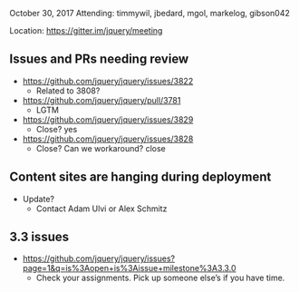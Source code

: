 October 30, 2017
Attending: timmywil, jbedard, mgol, markelog, gibson042

Location: https://gitter.im/jquery/meeting

## Issues and PRs needing review
* https://github.com/jquery/jquery/issues/3822
  - Related to 3808?
* https://github.com/jquery/jquery/pull/3781 
  - LGTM
* https://github.com/jquery/jquery/issues/3829 
  - Close? yes
* https://github.com/jquery/jquery/issues/3828 
  - Close? Can we workaround? close

## Content sites are hanging during deployment
* Update?
  - Contact Adam Ulvi or Alex Schmitz

## 3.3 issues 
* https://github.com/jquery/jquery/issues?page=1&q=is%3Aopen+is%3Aissue+milestone%3A3.3.0 
  - Check your assignments. Pick up someone else’s if you have time.
